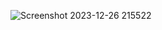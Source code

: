 ![Screenshot 2023-12-26 215522](https://github.com/SalmanLS/109_RestAPI/assets/114916255/483f08fc-9747-4525-81a4-3c897abc974c)
